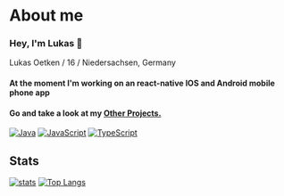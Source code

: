 # About me

### Hey, I'm Lukas 👋

Lukas Oetken / 16 / Niedersachsen, Germany

#### At the moment I'm working on an react-native IOS and Android mobile phone app

#### Go and take a look at my [Other Projects.](https://github.com/LvckyWorld) 


[![Java](https://img.shields.io/badge/-Java-007396.svg?logo=Java&logoColor=white&longCache=true&style=for-the-badge)](https://github.com/LukasILoveKOHL?tab=repositories&q=&type=&language=c%2B%2B)
[![JavaScript](https://img.shields.io/badge/-javascript-F7DF1E.svg?logo=javascript&logoColor=black&longCache=true&style=for-the-badge)](https://github.com/LukasILoveKOHL?tab=repositories&q=&type=&language=javascript)
[![TypeScript](https://img.shields.io/badge/-typescript-2f74c0.svg?logo=typescript&logoColor=white&longCache=true&style=for-the-badge)](https://github.com/LukasILoveKOHL?tab=repositories&q=&type=&language=typescript)

## Stats

[![stats](https://github-readme-stats.vercel.app/api?username=LukasILoveKOHL&count_private=true&theme=tokyonight)](https://github.com/LukasILoveKOHL)
[![Top Langs](https://github-readme-stats.vercel.app/api/top-langs/?username=LukasILoveKOHL&layout=compact&theme=tokyonight)](https://github.com/LukasILoveKOHL#github-readme-stats)

